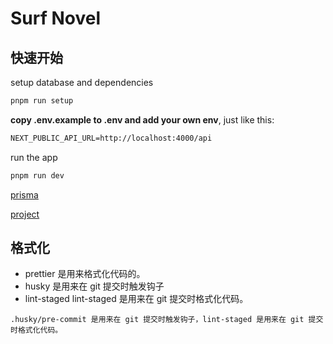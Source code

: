 # Surf Novel

## 快速开始

setup database and dependencies

```sh
pnpm run setup
```

**copy .env.example to .env and add your own env**, just like this:

```txt
NEXT_PUBLIC_API_URL=http://localhost:4000/api
```

run the app

```sh
pnpm run dev
```

[prisma](./prisma/README.md)

[project](./project.README.md)

## 格式化

- prettier 是用来格式化代码的。
- husky 是用来在 git 提交时触发钩子
- lint-staged lint-staged 是用来在 git 提交时格式化代码。

```text
.husky/pre-commit 是用来在 git 提交时触发钩子，lint-staged 是用来在 git 提交时格式化代码。
```
